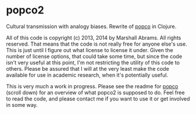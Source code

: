 popco2
=======

Cultural transmission with analogy biases.  Rewrite of
[popco](https://github.com/mars0i/popco) in Clojure.  

All of this code is copyright (c) 2013, 2014 by Marshall Abrams.  All rights
reserved.  That means that the code is not really free for anyone else's
use.  This is just until I figure out what license to license it under.
Given the number of license options, that could take some time, but
since the code isn't very useful at this point, I'm not restricting the
utility of this code to others.  Please be assured that I will at the
very least make the code available for use in academic research, when
it's potentially useful.

This is very much a work in progress.  Please see the readme for
[popco](https://github.com/mars0i/popco) (scroll down) for an overview
of what popco2 is supposed to do.  Feel free to read the code, and
please contact me if you want to use it or get involved in some way.
